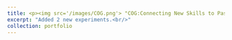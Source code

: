 ```yaml
---
title: <p><img src='/images/COG.png'> "COG:Connecting New Skills to Past Experience with Offline Reinforcement Learning"</p>
excerpt: "Added 2 new experiments.<br/>"
collection: portfolio
---
```


